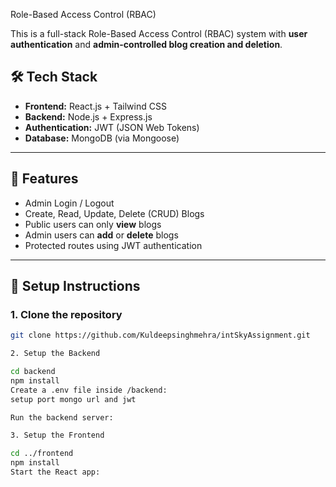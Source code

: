 Role-Based Access Control (RBAC)

This is a full-stack Role-Based Access Control (RBAC) system with **user authentication** and **admin-controlled blog creation and deletion**.

## 🛠️ Tech Stack
- **Frontend:** React.js + Tailwind CSS 
- **Backend:** Node.js + Express.js
- **Authentication:** JWT (JSON Web Tokens)
- **Database:** MongoDB (via Mongoose)

---

## 🧩 Features
- Admin Login / Logout
- Create, Read, Update, Delete (CRUD) Blogs
- Public users can only **view** blogs
- Admin users can **add** or **delete** blogs
- Protected routes using JWT authentication

---

## 🧪 Setup Instructions

### 1. Clone the repository
```bash
git clone https://github.com/Kuldeepsinghmehra/intSkyAssignment.git

2. Setup the Backend

cd backend
npm install
Create a .env file inside /backend:
setup port mongo url and jwt 

Run the backend server:

3. Setup the Frontend

cd ../frontend
npm install
Start the React app:
